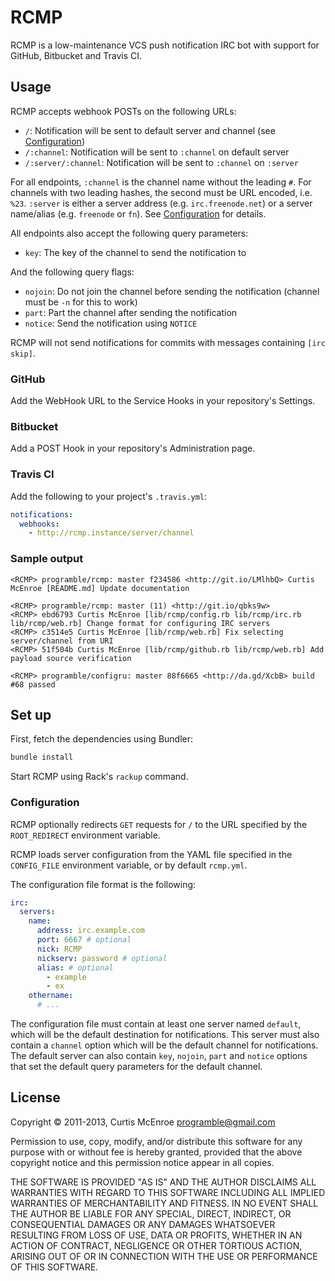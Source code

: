 # RCMP

RCMP is a low-maintenance VCS push notification IRC bot with support for
GitHub, Bitbucket and Travis CI.

## Usage

RCMP accepts webhook POSTs on the following URLs:

 * `/`: Notification will be sent to default server and channel (see
   [Configuration](#configuration))
 * `/:channel`: Notification will be sent to `:channel` on default
   server
 * `/:server/:channel`: Notification will be sent to `:channel` on
   `:server`

For all endpoints, `:channel` is the channel name without the leading
`#`. For channels with two leading hashes, the second must be URL
encoded, i.e. `%23`. `:server` is either a server address (e.g.
`irc.freenode.net`) or a server name/alias (e.g. `freenode` or `fn`).
See [Configuration](#configuration) for details.

All endpoints also accept the following query parameters:

 * `key`: The key of the channel to send the notification to

And the following query flags:

 * `nojoin`: Do not join the channel before sending the notification
   (channel must be `-n` for this to work)
 * `part`: Part the channel after sending the notification
 * `notice`: Send the notification using `NOTICE`

RCMP will not send notifications for commits with messages containing
`[irc skip]`.

### GitHub

Add the WebHook URL to the Service Hooks in your repository's Settings.

### Bitbucket

Add a POST Hook in your repository's Administration page.

### Travis CI

Add the following to your project's `.travis.yml`:

```yaml
notifications:
  webhooks:
    - http://rcmp.instance/server/channel
```

### Sample output

```irc
<RCMP> programble/rcmp: master f234586 <http://git.io/LMlhbQ> Curtis McEnroe [README.md] Update documentation
```

```irc
<RCMP> programble/rcmp: master (11) <http://git.io/qbks9w>
<RCMP> ebd6793 Curtis McEnroe [lib/rcmp/config.rb lib/rcmp/irc.rb lib/rcmp/web.rb] Change format for configuring IRC servers
<RCMP> c3514e5 Curtis McEnroe [lib/rcmp/web.rb] Fix selecting server/channel from URI
<RCMP> 51f504b Curtis McEnroe [lib/rcmp/github.rb lib/rcmp/web.rb] Add payload source verification
```

```irc
<RCMP> programble/configru: master 88f6665 <http://da.gd/XcbB> build #68 passed
```

## Set up

First, fetch the dependencies using Bundler:

```sh
bundle install
```

Start RCMP using Rack's `rackup` command.

### Configuration

RCMP optionally redirects `GET` requests for `/` to the URL specified by
the `ROOT_REDIRECT` environment variable.

RCMP loads server configuration from the YAML file specified in the
`CONFIG_FILE` environment variable, or by default `rcmp.yml`.

The configuration file format is the following:

```yaml
irc:
  servers:
    name:
      address: irc.example.com
      port: 6667 # optional
      nick: RCMP
      nickserv: password # optional
      alias: # optional
        - example
        - ex
    othername:
      # ...
```

The configuration file must contain at least one server named `default`,
which will be the default destination for notifications. This server
must also contain a `channel` option which will be the default channel for
notifications. The default server can also contain `key`, `nojoin`, `part` and
`notice` options that set the default query parameters for the default
channel.

## License

Copyright © 2011-2013, Curtis McEnroe <programble@gmail.com>

Permission to use, copy, modify, and/or distribute this software for any
purpose with or without fee is hereby granted, provided that the above
copyright notice and this permission notice appear in all copies.

THE SOFTWARE IS PROVIDED "AS IS" AND THE AUTHOR DISCLAIMS ALL WARRANTIES
WITH REGARD TO THIS SOFTWARE INCLUDING ALL IMPLIED WARRANTIES OF
MERCHANTABILITY AND FITNESS. IN NO EVENT SHALL THE AUTHOR BE LIABLE FOR
ANY SPECIAL, DIRECT, INDIRECT, OR CONSEQUENTIAL DAMAGES OR ANY DAMAGES
WHATSOEVER RESULTING FROM LOSS OF USE, DATA OR PROFITS, WHETHER IN AN
ACTION OF CONTRACT, NEGLIGENCE OR OTHER TORTIOUS ACTION, ARISING OUT OF
OR IN CONNECTION WITH THE USE OR PERFORMANCE OF THIS SOFTWARE.
